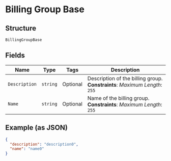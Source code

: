 
# Billing Group Base

## Structure

`BillingGroupBase`

## Fields

| Name | Type | Tags | Description |
|  --- | --- | --- | --- |
| `Description` | `string` | Optional | Description of the billing group.<br>**Constraints**: *Maximum Length*: `255` |
| `Name` | `string` | Optional | Name of the billing group.<br>**Constraints**: *Maximum Length*: `255` |

## Example (as JSON)

```json
{
  "description": "description0",
  "name": "name0"
}
```

